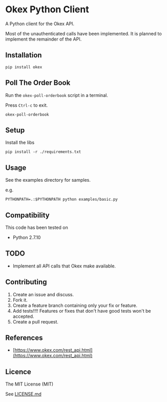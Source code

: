 # Okex Python Client

A Python client for the Okex API.

Most of the unauthenticated calls have been implemented.  It is planned to
implement the remainder of the API.

## Installation

    pip install okex


## Poll The Order Book

Run the ```okex-poll-orderbook``` script in a terminal.

Press ```Ctrl-c``` to exit.

    okex-poll-orderbook

## Setup

Install the libs

    pip install -r ./requirements.txt


## Usage

See the examples directory for samples.

e.g.

    PYTHONPATH=.:$PYTHONPATH python examples/basic.py


## Compatibility

This code has been tested on

- Python 2.7.10


## TODO

- Implement all API calls that Okex make available.

## Contributing

1. Create an issue and discuss.
1. Fork it.
1. Create a feature branch containing only your fix or feature.
1. Add tests!!!! Features or fixes that don't have good tests won't be accepted.
1. Create a pull request.

## References

- [https://www.okex.com/rest_api.html](https://www.okex.com/rest_api.html)

## Licence

The MIT License (MIT)

See [LICENSE.md](LICENSE.md)

